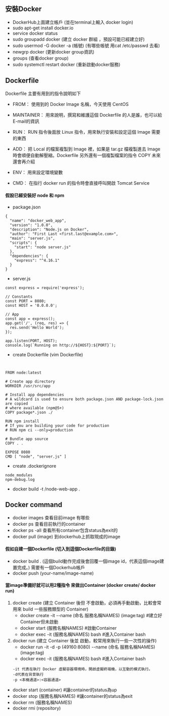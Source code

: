 ## 安裝Docker
- DockerHub上面建立帳戶  (並在terminal上輸入 docker login) 
- sudo apt-get install docker.io
- service docker status
- sudo groupadd docker (建立 docker 群組 ，預設可能已經建立好)
- sudo usermod -G docker -a (帳號)   (有哪些帳號 用cat /etc/passwd 去看)
- newgrp docker (更新docker group資訊)
- groups (查看docker group)
- sudo systemctl restart docker (重新啟動docker服務)

## Dockerfile
Dockerfile 主要有用到的指令說明如下
- FROM： 使用到的 Docker Image 名稱，今天使用 CentOS

- MAINTAINER： 用來說明，撰寫和維護這個 Dockerfile 的人是誰，也可以給 E-mail的資訊

- RUN： RUN 指令後面放 Linux 指令，用來執行安裝和設定這個 Image 需要的東西

- ADD： 把 Local 的檔案複製到 Image 裡，如果是 tar.gz 檔複製進去 Image 時會順便自動解壓縮。Dockerfile 另外還有一個複製檔案的指令 COPY 未來還會再介紹

- ENV： 用來設定環境變數

- CMD： 在指行 docker run 的指令時會直接呼叫開啟 Tomcat Service
#### 假設已經安裝好 node 和 npm
- package.json
```
{
  "name": "docker_web_app",
  "version": "1.0.0",
  "description": "Node.js on Docker",
  "author": "First Last <first.last@example.com>",
  "main": "server.js",
  "scripts": {
    "start": "node server.js"
  },
  "dependencies": {
    "express": "^4.16.1"
  }
}
```
- server.js
```
const express = require('express');

// Constants
const PORT = 8080;
const HOST = '0.0.0.0';

// App
const app = express();
app.get('/', (req, res) => {
  res.send('Hello World');
});

app.listen(PORT, HOST);
console.log(`Running on http://${HOST}:${PORT}`);
```
- create Dockerfile (vim Dockerfile)
```


FROM node:latest

# Create app directory
WORKDIR /usr/src/app

# Install app dependencies
# A wildcard is used to ensure both package.json AND package-lock.json are copied
# where available (npm@5+)
COPY package*.json ./

RUN npm install
# If you are building your code for production
# RUN npm ci --only=production

# Bundle app source
COPY . .

EXPOSE 8080
CMD [ "node", "server.js" ]
```
- create .dockerignore
```
node_modules
npm-debug.log
```
- docker build -t <your Dockerhub username>/node-web-app .


## Docker command
- docker images  查看目前image 有哪些
- docker ps  查看目前執行的container
- docker ps -all 查看所有container包含status為exit的
- docker pull (image) 到dockerhub上抓取現成的image
#### 假如自建一個Dockerfile (切入到這個Dockerfile的目錄)
- docker build .   (這個build動作完成後會回覆一個image id，代表這個image建置完成。) 需要有一個Dockerhub帳戶
- docker push (your-name/image-name) 

#### 當image準備好就可以用2種指令 來做出Container (docker create/ docker run)
1. docker create (建立 Container 後但 不會啟動，必須再手動啟動，比較會常用來 build 一些服務類型的 Container)
   - docker create -it --name (命名 服務名稱NAMES) (image:tag) #建立好Container但未啟動 
   - docker start (服務名稱NAMES) #啟動Container
   - docker exec -it (服務名稱NAMES) bash #進入Container bash
2. docker run (建立 Container 後並 啟動，較常用來執行一些一次性的操作) 
   - docker run -it -d -p (49160:8080) --name (命名 服務名稱NAMES) (image:tag)
   - docker exec -it (服務名稱NAMES) bash #進入Container bash
    ```
    -it 代表在執行 Docker 虛擬容器環境時，開啟虛擬終端機，以互動的模式執行。
    -d代表在背景執行
    -p <本機通道>:<容器通道>
    ```
  - docker start (container) #讓container的status為up
  - docker stop (服務名稱NAMES) #讓container的status為exit
  - docker rm (服務名稱NAMES) 
  - docker rmi (repository)
